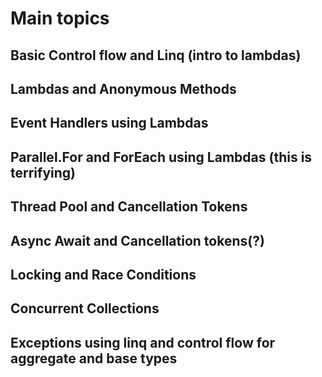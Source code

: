 # Main topics

## Basic Control flow and Linq (intro to lambdas)
## Lambdas and Anonymous Methods
## Event Handlers using Lambdas
## Parallel.For and ForEach using Lambdas (this is terrifying)
## Thread Pool and Cancellation Tokens
## Async Await and Cancellation tokens(?)
## Locking and Race Conditions
## Concurrent Collections
## Exceptions using linq and control flow for aggregate and base types
